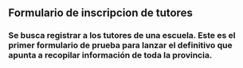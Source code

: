 ## Formulario de inscripcion de tutores
### Se busca registrar a los tutores de una escuela. Este es el primer formulario de prueba para lanzar el definitivo que apunta a recopilar información de toda la provincia.
